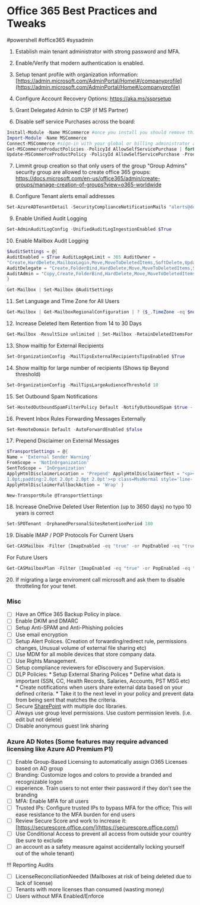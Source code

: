 # Office 365 Best Practices and Tweaks
#powershell #office365 #sysadmin 

1. Establish main tenant administrator with strong password and MFA.

2. Enable/Verify that modern authentication is enabled.

3. Setup tenant profile with organization information: 
[https://admin.microsoft.com/AdminPortal/Home\#/companyprofile](https://admin.microsoft.com/AdminPortal/Home#/companyprofile)

4. Configure Account Recovery Options: <https://aka.ms/ssprsetup>

5. Grant Delegated Admin to CSP (if MS Partner)

6. Disable self service Purchases across the board:

```powershell
Install-Module -Name MSCommerce #once you install you should remove this line
Import-Module -Name MSCommerce 
Connect-MSCommerce #sign-in with your global or billing administrator account when prompted
Get-MSCommerceProductPolicies -PolicyId AllowSelfServicePurchase | forEach { 
Update-MSCommerceProductPolicy -PolicyId AllowSelfServicePurchase -ProductId $_.ProductID -Enabled $false  }
```

7. Limmit group creation so that only users of the group "Group Admins" security group are allowed to create office 365 groups:
https://docs.microsoft.com/en-us/office365/admin/create-groups/manage-creation-of-groups?view=o365-worldwide

8. Configure Tenant alerts email addresses

```powershell
Set-AzureADTenantDetail -SecurityComplianceNotificationMails "alerts@domain.com" - TechnicalNotificationMails "alerts@domain.com" -MarketingNotificationEmails "alerts@domain.com"
```

9. Enable Unified Audit Logging 

```powershell
Set-AdminAuditLogConfig -UnifiedAuditLogIngestionEnabled $True
```

10. Enable Mailbox Audit Logging 

```powershell
$AuditSettings = @{
AuditEnabled = $True AuditLogAgeLimit = 365 AuditOwner =
"Create,HardDelete,MailboxLogin,Move,MoveToDeletedItems,SoftDelete,Update,UpdateCale ndarDelegation,UpdateFolderPermissions,UpdateInboxRules"
AuditDelegate = "Create,FolderBind,HardDelete,Move,MoveToDeletedItems,SendAs,SendOnBehalf,SoftDelet e,Update,UpdateFolderPermissions"
AuditAdmin = "Copy,Create,FolderBind,HardDelete,Move,MoveToDeletedItems,SendAs,SendOnBehalf,Soft Delete,Update,UpdateCalendarDelegation,UpdateFolderPermissions,UpdateInboxRules"
}
```

```powershell
Get-Mailbox | Set-Mailbox @AuditSettings
```

11. Set Language and Time Zone for All Users 

```powershell
Get-Mailbox | Get-MailboxRegionalConfiguration | ? {$_.TimeZone -eq $null} | Set-MailboxRegionalConfiguration -Language 1033 -TimeZone "Central Standard Time"
```

12. Increase Deleted Item Retention from 14 to 30 Days 

```powershell
Get-Mailbox -ResultSize unlimited | Set-Mailbox -RetainDeletedItemsFor 30
```

13. Show mailtip for External Recipients 

```powershell
Set-OrganizationConfig -MailTipsExternalRecipientsTipsEnabled $True
```

14. Show mailtip for large number of recipients (Shows tip Beyond threshold) 

```powershell
Set-OrganizationConfig -MailTipsLargeAudienceThreshold 10
```

15. Set Outbound Spam Notifications 

```powershell
Set-HostedOutboundSpamFilterPolicy Default -NotifyOutboundSpam $true - NotifyOutboundSpamRecipients “alerts@domain.com”
```

16. Prevent Inbox Rules Forwarding Messages Externally 

```powershell
Set-RemoteDomain Default -AutoForwardEnabled $false
```

17. Prepend Disclaimer on External Messages 

```powershell
$TransportSettings = @{
Name = 'External Sender Warning'
FromScope = 'NotInOrganization'
SentToScope = 'InOrganization'
ApplyHtmlDisclaimerLocation = 'Prepend' ApplyHtmlDisclaimerText = "<p><div style='border:solid #9C6500
1.0pt;padding:2.0pt 2.0pt 2.0pt 2.0pt'><p class=MsoNormal style='line- height:12.0pt;background:#FFEB9C'><b><span style='font- size:10.0pt;color:#9C6500'></span></b><span style='font- size:10.0pt;color:black'>[EXTERNAL]<o:p></o:p></span></p>"
ApplyHtmlDisclaimerFallbackAction = 'Wrap' }
```

```powershell
New-TransportRule @TransportSettings
```

18. Increase OneDrive Deleted User Retention (up to 3650 days) no typo 10 years is correct 

```powershell
Set-SPOTenant -OrphanedPersonalSitesRetentionPeriod 180
```

19. Disable IMAP / POP Protocols 
For Current Users 

```powershell
Get-CASMailbox -Filter {ImapEnabled -eq "true" -or PopEnabled -eq "true" } | Select-Object @{n = "Identity"; e = {$_.primarysmtpaddress}} | Set-CASMailbox -ImapEnabled $false -PopEnabled $false
```

For Future Users 

```powershell
Get-CASMailboxPlan -Filter {ImapEnabled -eq "true" -or PopEnabled -eq "true" } | set-CASMailboxPlan -ImapEnabled $false -PopEnabled $false
```

20. If migrating a large enviroment call microsoft and ask them to disable throtteling for your tenet.

### Misc
- [ ] Have an Office 365 Backup Policy in place.
- [ ] Enable DKIM and DMARC
- [ ] Setup Anti-SPAM and Anti-Phishing policies
- [ ] Use email encryption
- [ ] Setup Alert Polices. (Creation of forwarding/redirect rule, permissions changes, Unusual volume of external file sharing etc)
- [ ] Use MDM for all mobile devices that store company data.
- [ ] Use Rights Management.
- [ ] Setup compliance reviewers for eDiscovery and Supervision.
- [ ] DLP Policies: * Setup External Sharing Polices * Define what data is important (SSN, CC, Health Records, Salaries, Accounts, PST MSG etc) * Create notifications when users share external data based on your defined criteria. * Take it to the next level in your policy and prevent data from being sent that matches the criteria.
- [ ] Secure  [SharePoint](evernote-html-snippet://#SharePoint)  with multiple doc libraries.
- [ ] Always use group level permissions. Use custom permission levels. (i.e. edit but not delete)
- [ ] Disable anonymous guest link sharing

### Azure AD Notes (Some features may require advanced licensing like Azure AD Premium P1)
- [ ] Enable Group-Based Licensing to automatically assign O365 Licenses based on AD group
- [ ] Branding: Customize logos and colors to provide a branded and recognizable logon
- [ ] experience. Train users to not enter their password if they don’t see the branding
- [ ] MFA: Enable MFA for all users
- [ ] Trusted IPs: Configure trusted IPs to bypass MFA for the office; This will ease resistance to the MFA burden for end users
- [ ] Review Secure Score and work to increase it:  [https://securescore.office.com/](https://securescore.office.com/) 
- [ ] Use Conditional Access to prevent all access from outside your country (be sure to exclude
- [ ] an account as a safety measure against accidentally locking yourself out of the whole tenant)

!!! Reporting Audits
- [ ] LicenseReconciliationNeeded (Mailboxes at risk of being deleted due to lack of license)
- [ ] Tenants with more licenses than consumed (wasting money)
- [ ] Users without MFA Enabled/Enforce